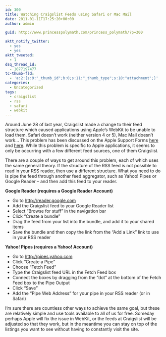 ```yaml
---
id: 300
title: Watching Craigslist Feeds using Safari or Mac Mail
date: 2011-01-11T17:25:20+00:00
author: admin

guid: http://www.princesspolymath.com/princess_polymath/?p=300

aktt_notify_twitter:
  - yes
  - yes
aktt_tweeted:
  - 1
dsq_thread_id:
  - 1877197477
tc-thumb-fld:
  - 'a:2:{s:9:"_thumb_id";b:0;s:11:"_thumb_type";s:10:"attachment";}'
categories:
  - Uncategorized
tags:
  - craigslist
  - rss
  - safari
  - webkit
---
```

Around June 28 of last year, Craigslist made a change to their feed structure which caused applications using Apple&#8217;s WebKit to be unable to load them. Safari doesn&#8217;t work (neither version 4 or 5), Mac Mail doesn&#8217;t work&#8230; This problem has been discussed on the Apple Support Forms [here](http://discussions.apple.com/thread.jspa?threadID=2492529&start=0&tstart=0) and [here](http://discussions.apple.com/thread.jspa?threadID=2491900&start=15&tstart=0). While this problem is specific to Apple applications, it seems to only be occurring with a few different feed sources, one of them Craigslist.

There are a couple of ways to get around this problem, each of which uses the same general theory. If the structure of the RSS feed is not possible to read in your RSS reader, then use a different structure. What you need to do is pipe the feed through another feed aggregator, such as Yahoo! Pipes or Google Reader &#8211; and then add this feed to your reader.

**Google Reader (requires a Google Reader Account)**

  * Go to http://reader.google.com
  * Add the Craigslist feed to your Google Reader list
  * Select &#8220;Browse for stuff&#8221; in the navigation bar
  * Click &#8220;Create a bundle&#8221;
  * Drag the feed from your list into the bundle, and add it to your shared items
  * Save the bundle and then copy the link from the &#8220;Add a Link&#8221; link to use in your RSS reader

**Yahoo! Pipes (requires a Yahoo! Account)**

  * Go to http://pipes.yahoo.com
  * Click &#8220;Create a Pipe&#8221;
  * Choose &#8220;Fetch Feed&#8221;
  * Type the Craigslist feed URL in the Fetch Feed box
  * Connect the boxes by dragging from the &#8220;dot&#8221; at the bottom of the Fetch Feed box to the Pipe Output
  * Click &#8220;Save&#8221;
  * Add the &#8220;Pipe Web Address&#8221; for your pipe in your RSS reader (or in Safari)

I&#8217;m sure there are countless other ways to achieve the same goal, but these are relatively simple and use tools available to all of us for free. Someday perhaps Apple will fix the issue in WebKit, or the feeds at Craigslist will be adjusted so that they work, but in the meantime you can stay on top of the listings you want to see without having to constantly visit the site.